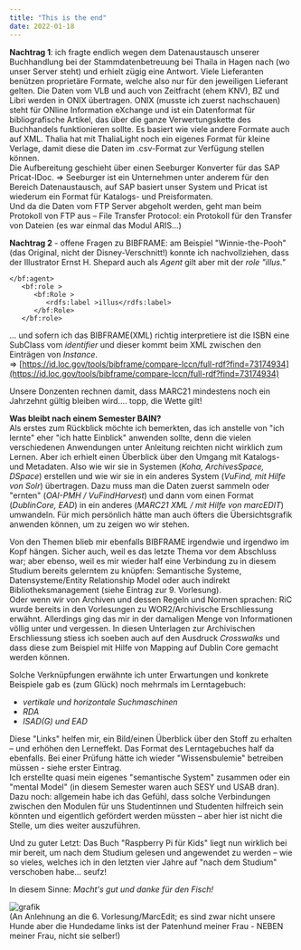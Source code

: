 ```yaml
---
title: "This is the end"
date: 2022-01-18
---
```


**Nachtrag 1**: ich fragte endlich wegen dem Datenaustausch unserer Buchhandlung bei der Stammdatenbetreuung bei Thaila in Hagen nach (wo unser Server steht) und erhielt zügig eine Antwort. Viele Lieferanten benützen proprietäre Formate, welche also nur für den jeweiligen Lieferant gelten. Die Daten vom VLB und auch von Zeitfracht (ehem KNV), BZ und Libri werden in ONIX übertragen. ONIX (musste ich zuerst nachschauen) steht für ONline Information eXchange und ist ein Datenformat für bibliografische Artikel, das über die ganze Verwertungskette des Buchhandels funktionieren sollte. Es basiert wie viele andere Formate auch auf XML.
Thalia hat mit ThaliaLight noch ein eigenes Format für kleine Verlage, damit diese die Daten im .csv-Format zur Verfügung stellen können.   
Die Aufbereitung geschieht über einen Seeburger Konverter für das SAP Pricat-IDoc. => Seeburger ist ein Unternehmen unter anderem für den Bereich Datenaustausch, auf SAP basiert unser System und Pricat ist wiederum ein Format für Katalogs- und Preisformaten.   
Und da die Daten vom FTP Server abgeholt werden, geht man beim Protokoll von FTP aus – File Transfer Protocol: ein Protokoll für den Transfer von Dateien (es war einmal das Modul ARIS...)   
   
**Nachtrag 2** - offene Fragen zu BIBFRAME: am Beispiel "Winnie-the-Pooh" (das Original, nicht der Disney-Verschnitt!) konnte ich nachvollziehen, dass der Illustrator Ernst H. Shepard auch als *Agent* gilt aber mit der *role "illus."*
    
    </bf:agent>   
       <bf:role >   
          <bf:Role >   
             <rdfs:label >illus</rdfs:label>   
          </bf:Role>   
       </bf:role>    

... und sofern ich das BIBFRAME(XML) richtig interpretiere ist die ISBN eine SubClass vom *identifier* und dieser kommt beim XML zwischen den Einträgen von *Instance*.   
=> [https://id.loc.gov/tools/bibframe/compare-lccn/full-rdf?find=73174934](https://id.loc.gov/tools/bibframe/compare-lccn/full-rdf?find=73174934)   
   
Unsere Donzenten rechnen damit, dass MARC21 mindestens noch ein Jahrzehnt gültig bleiben wird.... topp, die Wette gilt!   
   
      
**Was bleibt nach einem Semester BAIN?**  
Als erstes zum Rückblick möchte ich bemerkten, das ich anstelle von "ich lernte" eher "ich hatte Einblick" anwenden sollte, denn die vielen verschiedenen Anwendungen unter Anleitung reichten nicht wirklich zum Lernen. Aber ich erhielt einen Überblick über den Umgang mit Katalogs- und Metadaten. Also wie wir sie in Systemen (*Koha, ArchivesSpace, DSpace*) erstellen und wie wir sie in ein anderes System (*VuFind, mit Hilfe von Solr*) übertragen. Dazu muss man die Daten zuerst sammeln oder "ernten" (*OAI-PMH / VuFindHarvest*) und dann vom einen Format (*DublinCore, EAD*) in ein anderes (*MARC21 XML / mit Hilfe von marcEDIT*) umwandeln. Für mich persönlich hätte man auch öfters die Übersichtsgrafik anwenden können, um zu zeigen wo wir stehen.

Von den Themen blieb mir ebenfalls BIBFRAME irgendwie und irgendwo im Kopf hängen. Sicher auch, weil es das letzte Thema vor dem Abschluss war; aber ebenso, weil es mir wieder half eine Verbindung zu in diesem Studium bereits gelerntem zu knüpfen: Semantische Systeme, Datensysteme/Entity Relationship Model oder auch indirekt Bibliotheksmanagement (siehe Eintrag zur 9. Vorlesung).   
Oder wenn wir von Archiven und dessen Regeln und Normen sprachen: RiC wurde bereits in den Vorlesungen zu WOR2/Archivische Erschliessung erwähnt. Allerdings ging das mir in der damaligen Menge von Informationen völlig unter und vergessen. In diesen Unterlagen zur Archivischen Erschliessung stiess ich soeben auch auf den Ausdruck *Crosswalks* und dass diese zum Beispiel mit Hilfe von Mapping auf Dublin Core gemacht werden können.

Solche Verknüpfungen erwähnte ich unter Erwartungen und konkrete Beispiele gab es (zum Glück) noch mehrmals im Lerntagebuch:   
* *vertikale und horizontale Suchmaschinen*   
* *RDA*   
* *ISAD(G) und EAD*
   
      
Diese "Links" helfen mir, ein Bild/einen Überblick über den Stoff zu erhalten – und erhöhen den Lerneffekt. Das Format des Lerntagebuches half da ebenfalls. Bei einer Prüfung hätte ich wieder "Wissensbulemie" betreiben müssen - siehe erster Eintrag.   
Ich erstellte quasi mein eigenes "semantische System" zusammen oder ein "mental Model" (in diesem Semester waren auch SESY und USAB dran).   
Dazu noch: allgemein habe ich das Gefühl, dass solche Verbindungen zwischen den Modulen für uns Studentinnen und Studenten hilfreich sein könnten und eigentlich gefördert werden müssten – aber hier ist nicht die Stelle, um dies weiter auszuführen.

Und zu guter Letzt: Das Buch "Raspberry Pi für Kids" liegt nun wirklich bei mir bereit, um nach dem Studium gelesen und angewendet zu werden – wie so vieles, welches ich in den letzten vier Jahre auf "nach dem Studium" verschoben habe... seufz!
   
In diesem Sinne: *Macht's gut und danke für den Fisch!*   
   
![grafik](https://user-images.githubusercontent.com/90788030/150500696-7141e48d-e420-4f6d-bca8-1074fc810553.png)   
(An Anlehnung an die 6. Vorlesung/MarcEdit; es sind zwar nicht unsere Hunde aber die Hundedame links ist der Patenhund meiner Frau - NEBEN meiner Frau, nicht sie selber!)   



